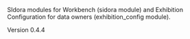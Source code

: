 SIdora modules for Workbench (sidora module) and Exhibition Configuration for data owners (exhibition_config module).

Version 0.4.4
